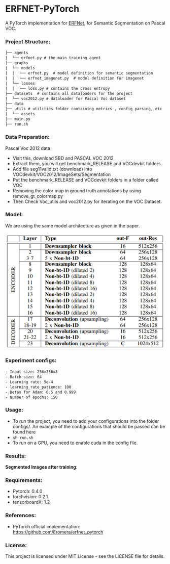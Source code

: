 # ERFNET-PyTorch
A PyTorch implementation for [ERFNet](http://www.robesafe.uah.es/personal/eduardo.romera/pdfs/Romera17tits.pdf), for Semantic Segmentation on Pascal VOC.

### Project Structure:
```
├── agents
|  └── erfnet.py # the main training agent 
├── graphs
|  └── models
|  |  └── erfnet.py  # model definition for semantic segmentation
|  |  └── erfnet_imagenet.py  # model definition for imagenet
|  └── losses
|  |  └── loss.py # contains the cross entropy 
├── datasets  # contains all dataloaders for the project
|  └── voc2012.py # dataloader for Pascal Voc dataset
├── data
├── utils # utilities folder containing metrics , config parsing, etc
|  └── assets
├── main.py
├── run.sh
```

### Data Preparation:
Pascal Voc 2012 data

- Visit this, download SBD and PASCAL VOC 2012
- Extract them, you will get benchmark_RELEASE and VOCdevkit folders.
- Add file seg11valid.txt (download) into VOCdevkit/VOC2012/ImageSets/Segmentation
- Put the benchmark_RELEASE and VOCdevkit folders in a folder called VOC
- Removing the color map in ground truth annotations by using remove_gt_colormap.py
- Then Check Voc_utils and voc2012.py for iterating on the VOC Dataset.


### Model:
We are using the same model architecture as given in the paper.

![alt text](./utils/assets/erfNet.PNG "ERFNet model")


### Experiment configs:
```
- Input size: 256x256x3
- Batch size: 64
- Learning rate: 5e-4
- learning_rate_patience: 100
- Betas for Adam: 0.5 and 0.999
- Number of epochs: 150
```
### Usage:
- To run the project, you need to add your configurations into the folder configs/. An example of the configurations that should be passed can be found here
- ```sh run.sh ```
- To run on a GPU, you need to enable cuda in the config file.

### Results:

**Segmented Images after training**:

### Requirements:
- Pytorch: 0.4.0
- torchvision: 0.2.1
- tensorboardX: 1.2


### References:
- PyTorch official implementation: https://github.com/Eromera/erfnet_pytorch 

### License:
This project is licensed under MIT License - see the LICENSE file for details.


